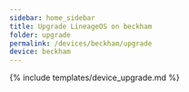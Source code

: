 ```yaml
---
sidebar: home_sidebar
title: Upgrade LineageOS on beckham
folder: upgrade
permalink: /devices/beckham/upgrade
device: beckham
---
```

{% include templates/device_upgrade.md %}
